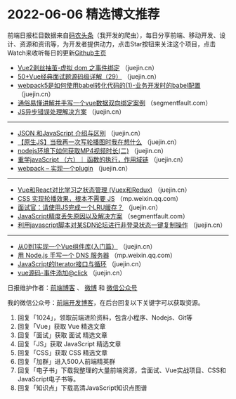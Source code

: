 # 2022-06-06 精选博文推荐

前端日报栏目数据来自[码农头条](https://toutiao.qdkfweb.cn/)（我开发的爬虫），每日分享前端、移动开发、设计、资源和资讯等，为开发者提供动力，点击Star按钮来关注这个项目，点击Watch来收听每日的更新[Github主页](https://github.com/kujian/frontendDaily)
* [Vue2剥丝抽茧-虚拟 dom 之事件绑定](https://juejin.cn/post/7105693893261443086) （juejin.cn）
* [50+Vue经典面试题源码级详解（29）](https://juejin.cn/post/7105617770867327013) （juejin.cn）
* [webpack5是如何使用babel转化代码的(1)-业务开发时的babel配置](https://juejin.cn/post/7105687256597266463) （juejin.cn）
* [通俗易懂讲解并手写一个vue数据双向绑定案例](https://segmentfault.com/a/1190000041939995) （segmentfault.com）
* [JS异步错误处理解决方案](https://juejin.cn/post/7105682489875628039) （juejin.cn）

***
* [JSON 和JavaScript 介绍与区别](https://juejin.cn/post/7105599849110143013) （juejin.cn）
* [【原生JS】当我再一次写轮播图时我在想什么](https://juejin.cn/post/7105676443639611405) （juejin.cn）
* [nodejs环境下如何获取MP4视频时长(二)](https://juejin.cn/post/7105585510273581093) （juejin.cn）
* [重学javaScript （六）｜ 函数的执行，作用域链](https://juejin.cn/post/7105676260877172767) （juejin.cn）
* [webpack &#8211; 实现一个plugin](https://juejin.cn/post/7105659971777331214) （juejin.cn）

***
* [Vue和React对比学习之状态管理 (Vuex和Redux)](https://juejin.cn/post/7105656623296675871) （juejin.cn）
* [CSS 实现轮播效果，根本不需要 JS](https://mp.weixin.qq.com/s?__biz=MzkxMjI3MTA1Mg==&mid=2247519710&idx=1&sn=8d3f80d11a51ccd53bf34e1c8058b93a) （mp.weixin.qq.com）
* [面试官：请使用JS完成一个LRU缓存？](https://juejin.cn/post/7105654083347808263) （juejin.cn）
* [JavaScript精度丢失原因以及解决方案](https://segmentfault.com/a/1190000041941297) （segmentfault.com）
* [利用javascript脚本对某SDN论坛进行非登录状态一键复制操作](https://juejin.cn/post/7105646825540960264) （juejin.cn）

***
* [从0到1实现一个Vue组件库(入门篇）](https://juejin.cn/post/7105696184375164935) （juejin.cn）
* [用 Node.js 手写一个 DNS 服务器](https://mp.weixin.qq.com/s?__biz=Mzg3OTYzMDkzMg==&mid=2247490464&idx=1&sn=189abe12e4bae409a3c68aba904ce297) （mp.weixin.qq.com）
* [JavaScript的Iterator接口与循环](https://juejin.cn/post/7105694714573258788) （juejin.cn）
* [vue源码-事件添加@click](https://juejin.cn/post/7105632821191901221) （juejin.cn）

日报维护作者：[前端博客](https://qdkfweb.cn/) 、 [微博](http://weibo.com/kujian) 和 [微信公众号](https://open.weixin.qq.com/qr/code?username=caibaojian_com)

我的微信公众号：[前端开发博客](https://open.weixin.qq.com/qr/code?username=caibaojian_com)，在后台回复以下关键字可以获取资源。

1. 回复「1024」，领取前端进阶资料，包含小程序、Nodejs、Git等
2. 回复「Vue」获取 Vue 精选文章
3. 回复「面试」获取 面试 精选文章
4. 回复「JS」获取 JavaScript 精选文章
5. 回复「CSS」获取 CSS 精选文章
6. 回复「加群」进入500人前端精英群
7. 回复「电子书」下载我整理的大量前端资源，含面试、Vue实战项目、CSS和JavaScript电子书等。
8. 回复「知识点」下载高清JavaScript知识点图谱